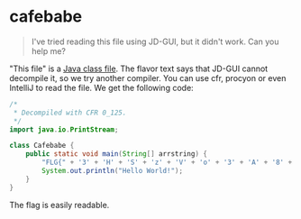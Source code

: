 # cafebabe

> I've tried reading this file using JD-GUI, but it didn't work. Can you help me?

"This file" is a [Java class file](Cafebabe.class). The flavor text says that JD-GUI cannot decompile it, so we try another compiler. You can use cfr, procyon or even IntelliJ to read the file. We get the following code:

```java
/*
 * Decompiled with CFR 0_125.
 */
import java.io.PrintStream;

class Cafebabe {
    public static void main(String[] arrstring) {
        "FLG{" + '3' + 'H' + 'S' + 'z' + 'V' + 'o' + '3' + 'A' + '8' + 'y' + 'E' + 'A' + 'D' + 'o' + '5' + 'X' + 'V' + 'C' + 'f' + 'X' + 'u' + 'w' + 'b' + 'c' + 'n' + '1' + 'y' + 'f' + 'p' + 'J' + 'q' + 'G' + 'x' + 'v' + 'A' + 'E' + 'C' + '4' + 'e' + '5' + 'A' + 'u' + '5' + 'c' + '}';
        System.out.println("Hello World!");
    }
}
```

The flag is easily readable.
